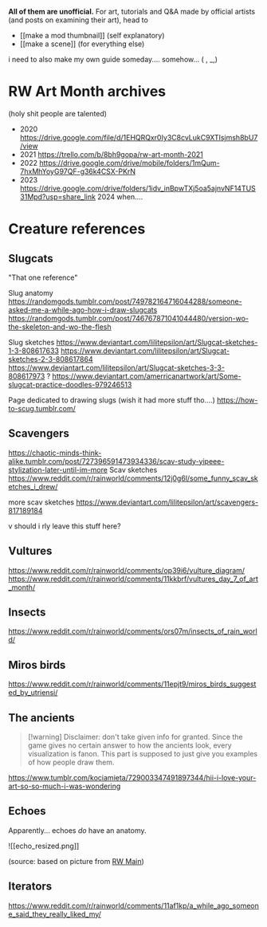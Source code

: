 **All of them are unofficial.**
For art, tutorials and Q&A made by official artists (and posts on examining their art), head to
- [[make a mod thumbnail]] (self explanatory)
- [[make a scene]] (for everything else)

i need to also make my own guide someday.... somehow... ( , \_,)

# RW Art Month archives
(holy shit people are talented)
- 2020
https://drive.google.com/file/d/1EHQRQxr0Iy3C8cvLukC9XTIsjmsh8bU7/view
- 2021
https://trello.com/b/8bh9gopa/rw-art-month-2021
- 2022
https://drive.google.com/drive/mobile/folders/1mQum-7hxMhYoyG97QF-g36k4CSX-PKrN
- 2023
https://drive.google.com/drive/folders/1idv_inBpwTXj5oa5ajnvNF14TUS31Mpd?usp=share_link
2024 when....

# Creature references
## Slugcats
"That one reference"


Slug anatomy
https://randomgods.tumblr.com/post/749782164716044288/someone-asked-me-a-while-ago-how-i-draw-slugcats
https://randomgods.tumblr.com/post/746767871041044480/version-wo-the-skeleton-and-wo-the-flesh

Slug sketches
https://www.deviantart.com/lilitepsilon/art/Slugcat-sketches-1-3-808617633
https://www.deviantart.com/lilitepsilon/art/Slugcat-sketches-2-3-808617864
https://www.deviantart.com/lilitepsilon/art/Slugcat-sketches-3-3-808617973
?
https://www.deviantart.com/amerricanartwork/art/Some-slugcat-practice-doodles-979246513

Page dedicated to drawing slugs (wish it had more stuff tho....)
https://how-to-scug.tumblr.com/
## Scavengers
https://chaotic-minds-think-alike.tumblr.com/post/727396591473934336/scav-study-yipeee-stylization-later-until-im-more
Scav sketches
https://www.reddit.com/r/rainworld/comments/12j0g6l/some_funny_scav_sketches_i_drew/

more scav sketches
https://www.deviantart.com/lilitepsilon/art/scavengers-817189184

v should i rly leave this stuff here?
## Vultures
https://www.reddit.com/r/rainworld/comments/op39i6/vulture_diagram/
https://www.reddit.com/r/rainworld/comments/11kkbrf/vultures_day_7_of_art_month/

## Insects
https://www.reddit.com/r/rainworld/comments/ors07m/insects_of_rain_world/

## Miros birds
https://www.reddit.com/r/rainworld/comments/11epjt9/miros_birds_suggested_by_utriensi/
## The ancients
> [!warning] Disclaimer: don't take given info for granted.
> Since the game gives no certain answer to how the ancients look, every visualization is fanon.
> This part is supposed to just give you examples of how people draw them.

https://www.tumblr.com/kociamieta/729003347491897344/hii-i-love-your-art-so-so-much-i-was-wondering

## Echoes
Apparently... echoes *do* have an anatomy.

![[echo_resized.png]]

(source: based on picture from [RW Main](https://discord.com/channels/291184728944410624/385548182102212608/641437146170785822))

## Iterators
https://www.reddit.com/r/rainworld/comments/11af1kp/a_while_ago_someone_said_they_really_liked_my/

